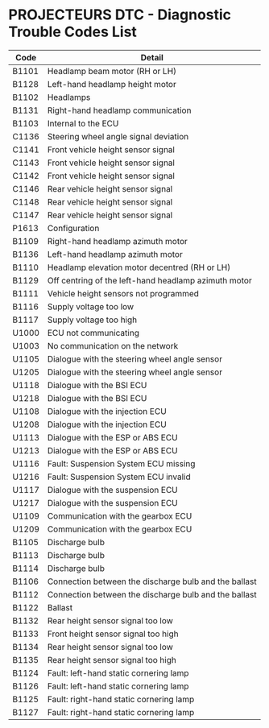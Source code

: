 # PROJECTEURS DTC - Diagnostic Trouble Codes List

| Code | Detail |
| - | - |
| B1101 | Headlamp beam motor (RH or LH) |
| B1128 | Left-hand headlamp height motor |
| B1102 | Headlamps |
| B1131 | Right-hand headlamp communication |
| B1103 | Internal to the ECU |
| C1136 | Steering wheel angle signal deviation |
| C1141 | Front vehicle height sensor signal |
| C1143 | Front vehicle height sensor signal |
| C1142 | Front vehicle height sensor signal |
| C1146 | Rear vehicle height sensor signal |
| C1148 | Rear vehicle height sensor signal |
| C1147 | Rear vehicle height sensor signal |
| P1613 | Configuration |
| B1109 | Right-hand headlamp azimuth motor |
| B1136 | Left-hand headlamp azimuth motor |
| B1110 | Headlamp elevation motor decentred (RH or LH) |
| B1129 | Off centring of the left-hand headlamp azimuth motor |
| B1111 | Vehicle height sensors not programmed |
| B1116 | Supply voltage too low |
| B1117 | Supply voltage too high |
| U1000 | ECU not communicating |
| U1003 | No communication on the network |
| U1105 | Dialogue with the steering wheel angle sensor |
| U1205 | Dialogue with the steering wheel angle sensor |
| U1118 | Dialogue with the BSI ECU |
| U1218 | Dialogue with the BSI ECU |
| U1108 | Dialogue with the injection ECU |
| U1208 | Dialogue with the injection ECU |
| U1113 | Dialogue with the ESP or ABS ECU |
| U1213 | Dialogue with the ESP or ABS ECU |
| U1116 | Fault: Suspension System ECU missing |
| U1216 | Fault: Suspension System ECU invalid |
| U1117 | Dialogue with the suspension ECU |
| U1217 | Dialogue with the suspension ECU |
| U1109 | Communication with the gearbox ECU |
| U1209 | Communication with the gearbox ECU |
| B1105 | Discharge bulb |
| B1113 | Discharge bulb |
| B1114 | Discharge bulb |
| B1106 | Connection between the discharge bulb and the ballast |
| B1112 | Connection between the discharge bulb and the ballast |
| B1122 | Ballast |
| B1132 | Rear height sensor signal too low |
| B1133 | Front height sensor signal too high |
| B1134 | Rear height sensor signal too low |
| B1135 | Rear height sensor signal too high |
| B1124 | Fault: left-hand static cornering lamp |
| B1126 | Fault: left-hand static cornering lamp |
| B1125 | Fault: right-hand static cornering lamp |
| B1127 | Fault: right-hand static cornering lamp |
